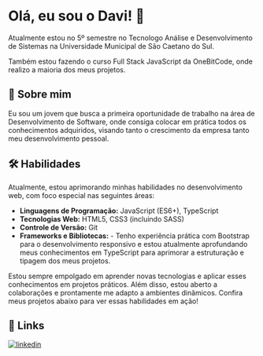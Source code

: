 # Olá, eu sou o Davi! 👋
Atualmente estou no 5º semestre no Tecnologo Análise e Desenvolvimento de Sistemas na Universidade Municipal de São Caetano do Sul.

Também estou fazendo o curso Full Stack JavaScript da OneBitCode, onde realizo a maioria dos meus projetos.

## 🚀 Sobre mim
Eu sou um jovem que busca a primeira oportunidade de trabalho na área de Desenvolvimento de Software, onde consiga colocar em prática todos os conhecimentos adquiridos, visando tanto o crescimento da empresa tanto meu desenvolvimento pessoal. 

## 🛠 Habilidades
Atualmente, estou aprimorando minhas habilidades no desenvolvimento web, com foco especial nas seguintes áreas:

- **Linguagens de Programação:** JavaScript (ES6+), TypeScript
- **Tecnologias Web:** HTML5, CSS3 (incluindo SASS)
- **Controle de Versão:** Git
- **Frameworks e Bibliotecas:** - Tenho experiência prática com Bootstrap para o desenvolvimento responsivo e estou atualmente aprofundando meus conhecimentos em TypeScript para aprimorar a estruturação e tipagem dos meus projetos.

Estou sempre empolgado em aprender novas tecnologias e aplicar esses conhecimentos em projetos práticos. Além disso, estou aberto a colaborações e prontamente me adapto a ambientes dinâmicos. Confira meus projetos abaixo para ver essas habilidades em ação!



## 🔗 Links
[![linkedin](https://img.shields.io/badge/linkedin-0A66C2?style=for-the-badge&logo=linkedin&logoColor=white)](https://www.linkedin.com/in/davisanchessimão/)
